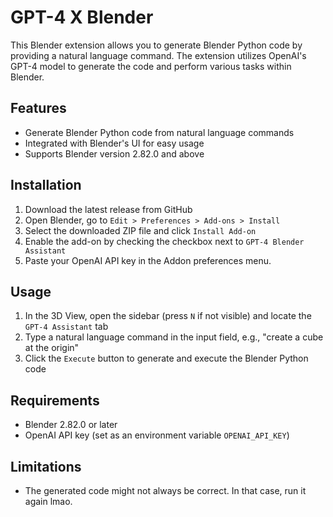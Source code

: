 # GPT-4 X Blender

This Blender extension allows you to generate Blender Python code by providing a natural language command. The extension utilizes OpenAI's GPT-4 model to generate the code and perform various tasks within Blender.

## Features

- Generate Blender Python code from natural language commands
- Integrated with Blender's UI for easy usage
- Supports Blender version 2.82.0 and above

## Installation

1. Download the latest release from GitHub
2. Open Blender, go to `Edit > Preferences > Add-ons > Install`
3. Select the downloaded ZIP file and click `Install Add-on`
4. Enable the add-on by checking the checkbox next to `GPT-4 Blender Assistant`
5. Paste your OpenAI API key in the Addon preferences menu.

## Usage

1. In the 3D View, open the sidebar (press `N` if not visible) and locate the `GPT-4 Assistant` tab
2. Type a natural language command in the input field, e.g., "create a cube at the origin"
3. Click the `Execute` button to generate and execute the Blender Python code

## Requirements

- Blender 2.82.0 or later
- OpenAI API key (set as an environment variable `OPENAI_API_KEY`)

## Limitations

- The generated code might not always be correct. In that case, run it again lmao.